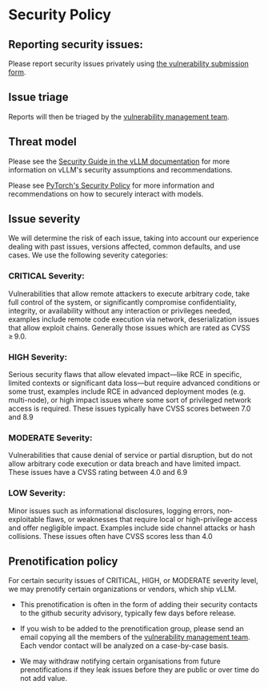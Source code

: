 # Security Policy

## Reporting security issues:

Please report security issues privately using [the vulnerability submission form](https://github.com/vllm-project/vllm/security/advisories/new).

## Issue triage

Reports will then be triaged by the [vulnerability management team](https://docs.vllm.ai/en/latest/contributing/vulnerability_management.html).

## Threat model

Please see the [Security Guide in the vLLM documentation](https://docs.vllm.ai/en/latest/usage/security.html) for more information on vLLM's security assumptions and recommendations.

Please see [PyTorch's Security Policy](https://github.com/pytorch/pytorch/blob/main/SECURITY.md) for more information and recommendations on how to securely interact with models.

## Issue severity

We will determine the risk of each issue, taking into account our experience dealing with past issues, versions affected, common defaults, and use cases. We use the following severity categories:

### CRITICAL Severity:
Vulnerabilities that allow remote attackers to execute arbitrary code, take full control of the system, or significantly compromise confidentiality, integrity, or availability without any interaction or privileges needed, examples include remote code execution via network, deserialization issues that allow exploit chains. Generally those issues which are rated as CVSS  ≥ 9.0.

### HIGH Severity:
Serious security flaws that allow elevated impact—like RCE in specific, limited contexts or significant data loss—but require advanced conditions or some trust, examples include RCE in advanced deployment modes (e.g. multi-node), or high impact issues where some sort of privileged network access is required. These issues typically have CVSS scores between 7.0 and 8.9

### MODERATE Severity:
Vulnerabilities that cause denial of service or partial disruption, but do not allow arbitrary code execution or data breach and have limited impact. These issues have a CVSS rating between 4.0 and 6.9

### LOW Severity:
Minor issues such as informational disclosures, logging errors, non-exploitable flaws, or weaknesses that require local or high-privilege access and offer negligible impact. Examples include side channel attacks or hash collisions. These issues often have CVSS scores less than 4.0

## Prenotification policy

For certain security issues of CRITICAL, HIGH, or MODERATE severity level, we may prenotify certain organizations or vendors, which ship vLLM.

* This prenotification is often in the form of adding their security contacts to the github security advisory, typically few days before release.

* If you wish to be added to the prenotification group, please send an email copying all the members of the [vulnerability management team](https://docs.vllm.ai/en/latest/contributing/vulnerability_management.html). Each vendor contact will be analyzed on a case-by-case basis.

* We may withdraw notifying certain organisations from future prenotifications if they leak issues before they are public or over time do not add value.
